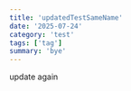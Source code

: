 ```yaml
---
title: 'updatedTestSameName'
date: '2025-07-24'
category: 'test'
tags: ['tag']
summary: 'bye'
---
```


update again